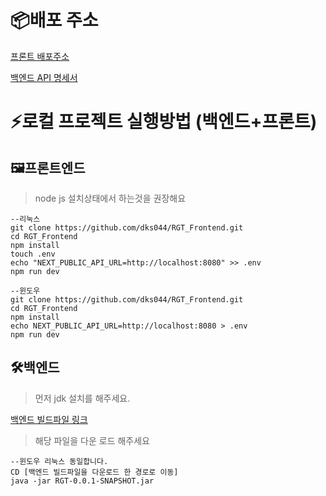 # 📦배포 주소
[프론트 배포주소](http://rgt-subject.kro.kr/)

[백엔드 API 명세서](https://back.rgt-subject.kro.kr/swagger-ui/index.html#/)

# ⚡로컬 프로젝트 실행방법 (백엔드+프론트)

## 🖼️프론트엔드
> node js 설치상태에서 하는것을 권장해요
```
--리눅스
git clone https://github.com/dks044/RGT_Frontend.git
cd RGT_Frontend
npm install
touch .env
echo "NEXT_PUBLIC_API_URL=http://localhost:8080" >> .env
npm run dev

--윈도우
git clone https://github.com/dks044/RGT_Frontend.git
cd RGT_Frontend
npm install
echo NEXT_PUBLIC_API_URL=http://localhost:8080 > .env
npm run dev
```

## 🛠️백엔드
> 먼저 jdk 설치를 해주세요.

[백엔드 빌드파일 링크](https://drive.google.com/file/d/1xwvo2u31ooUo8pzxnnmF68C-6H130_5h/view?usp=sharing)
> 해당 파일을 다운 로드 해주세요
```
--윈도우 리눅스 동일합니다.
CD [백엔드 빌드파일을 다운로드 한 경로로 이동]
java -jar RGT-0.0.1-SNAPSHOT.jar
```
